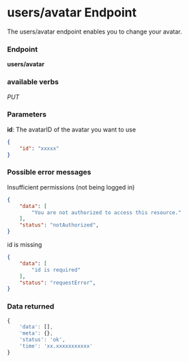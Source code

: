 # users/avatar Endpoint

The users/avatar endpoint enables you to change your avatar.

### Endpoint

**users/avatar**

### available verbs

_PUT_

### Parameters

**id**: The avatarID of the avatar you want to use 

```json
{
    "id": "xxxxx"
}
```

### Possible error messages

Insufficient permissions (not being logged in)
```json
{
    "data": [
        "You are not authorized to access this resource."
    ],
    "status": "notAuthorized",
}
```

id is missing
```json
{
    "data": [
        "id is required"
    ],
    "status": "requestError",
}
```

### Data returned

```js
{
    'data': [],
    'meta': {},
    'status': 'ok',
    'time': 'xx.xxxxxxxxxxx'
}
```